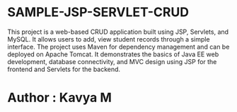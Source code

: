 # SAMPLE-JSP-SERVLET-CRUD
This project is a web-based CRUD application built using JSP, Servlets, and MySQL. It allows users to add, view student records through a simple interface.
The project uses Maven for dependency management and can be deployed on Apache Tomcat. It demonstrates the basics of Java EE web development, database connectivity, and MVC design using JSP for the frontend and Servlets for the backend.
# Author : Kavya M
